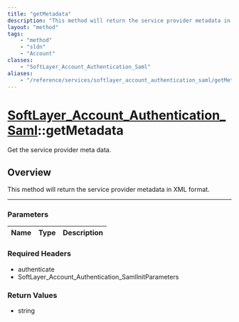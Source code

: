 ```yaml
---
title: "getMetadata"
description: "This method will return the service provider metadata in XML format."
layout: "method"
tags:
    - "method"
    - "sldn"
    - "Account"
classes:
    - "SoftLayer_Account_Authentication_Saml"
aliases:
    - "/reference/services/softlayer_account_authentication_saml/getMetadata"
---
```

# [SoftLayer_Account_Authentication_Saml](/reference/services/SoftLayer_Account_Authentication_Saml)::getMetadata

Get the service provider meta data.


## Overview 
This method will return the service provider metadata in XML format. 

-----

### Parameters 
|Name | Type | Description |
| --- | --- | --- |


### Required Headers
* authenticate
* SoftLayer_Account_Authentication_SamlInitParameters


### Return Values
* string




